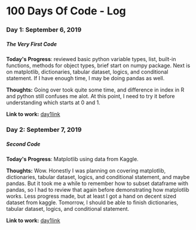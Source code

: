 # 100 Days Of Code - Log

### Day 1: September 6, 2019 
##### The Very First Code

**Today's Progress**: reviewed basic python variable types, list, built-in functions, methods for object types, brief start on numpy package. Next is on matplotlib, dictionaries, tabular dataset, logics, and conditional statement. If I have enough time, I may be doing pandas as well.

**Thoughts:** Going over took quite some time, and difference in index in R and python still confuses me alot. At this point, I need to try it before understanding which starts at 0 and 1.

**Link to work:** [day1link](https://github.com/shchung1234/100-days-of-code/blob/master/Code%20Log/Day%201%20.ipynb)

### Day 2: September 7, 2019 
##### Second Code

**Today's Progress**: Matplotlib using data from Kaggle. 

**Thoughts:** Wow. Honestly I was planning on covering matplotlib, dictionaries, tabular dataset, logics, and conditional statement, and maybe pandas. But it took me a while to remember how to subset dataframe with pandas, so I had to review that again before demonstrating how matplotlib works. Less progress made, but at least I got a hand on decent sized dataset from kaggle. Tomorrow, I should be able to finish dictionaries, tabular dataset, logics, and conditional statement.

**Link to work:** [day1link](https://github.com/shchung1234/100-days-of-code/blob/master/Code%20Log/Day%202.ipynb)
